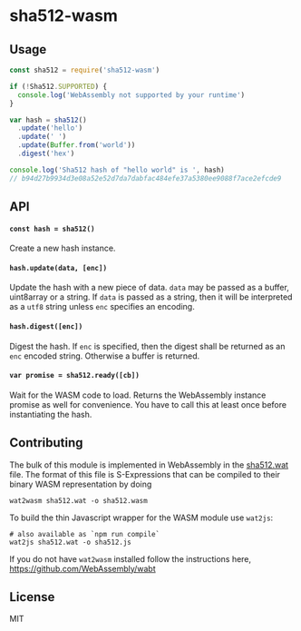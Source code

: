 # sha512-wasm
## Usage
```js
const sha512 = require('sha512-wasm')

if (!Sha512.SUPPORTED) {
  console.log('WebAssembly not supported by your runtime')
}

var hash = sha512()
  .update('hello')
  .update(' ')
  .update(Buffer.from('world'))
  .digest('hex')

console.log('Sha512 hash of "hello world" is ', hash)
// b94d27b9934d3e08a52e52d7da7dabfac484efe37a5380ee9088f7ace2efcde9
```

## API
#### `const hash = sha512()`

Create a new hash instance.

#### `hash.update(data, [enc])`

Update the hash with a new piece of data. `data` may be passed as a buffer, uint8array or a string. If `data` is passed as a string, then it will be interpreted as a `utf8` string unless `enc` specifies an encoding.

#### `hash.digest([enc])`

Digest the hash. If `enc` is specified, then the digest shall be returned as an `enc` encoded string. Otherwise a buffer is returned.

#### `var promise = sha512.ready([cb])`

Wait for the WASM code to load. Returns the WebAssembly instance promise as well for convenience.
You have to call this at least once before instantiating the hash.

## Contributing

The bulk of this module is implemented in WebAssembly in the [sha512.wat](sha512.wat) file.
The format of this file is S-Expressions that can be compiled to their binary WASM representation by doing

```
wat2wasm sha512.wat -o sha512.wasm
```

To build the thin Javascript wrapper for the WASM module use `wat2js`:

```
# also available as `npm run compile`
wat2js sha512.wat -o sha512.js
```

If you do not have `wat2wasm` installed follow the instructions here, https://github.com/WebAssembly/wabt

## License

MIT
